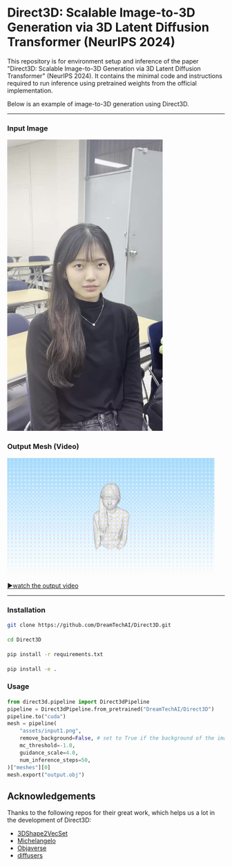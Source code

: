 
# Direct3D: Scalable Image-to-3D Generation via 3D Latent Diffusion Transformer (NeurIPS 2024)

This repository is for environment setup and inference of the paper "Direct3D: Scalable Image-to-3D Generation via 3D Latent Diffusion Transformer" (NeurIPS 2024).
It contains the minimal code and instructions required to run inference using pretrained weights from the official implementation.


Below is an example of image-to-3D generation using Direct3D.

---

### Input Image

<img src="assets/input1.png" width="360"/>

### Output Mesh (Video)

<img src="assets/output1.gif" width="480"/>

[▶watch the output video](assets/output1.mp4)

---

### Installation

```sh
git clone https://github.com/DreamTechAI/Direct3D.git

cd Direct3D

pip install -r requirements.txt

pip install -e .
```

### Usage

```python
from direct3d.pipeline import Direct3dPipeline
pipeline = Direct3dPipeline.from_pretrained("DreamTechAI/Direct3D")
pipeline.to("cuda")
mesh = pipeline(
    "assets/input1.png",
    remove_background=False, # set to True if the background of the image needs to be removed
    mc_threshold=-1.0,
    guidance_scale=4.0,
    num_inference_steps=50,
)["meshes"][0]
mesh.export("output.obj")
```

## Acknowledgements

Thanks to the following repos for their great work, which helps us a lot in the development of Direct3D:

- [3DShape2VecSet](https://github.com/1zb/3DShape2VecSet/tree/master)
- [Michelangelo](https://github.com/NeuralCarver/Michelangelo)
- [Objaverse](https://objaverse.allenai.org/)
- [diffusers](https://github.com/huggingface/diffusers)



